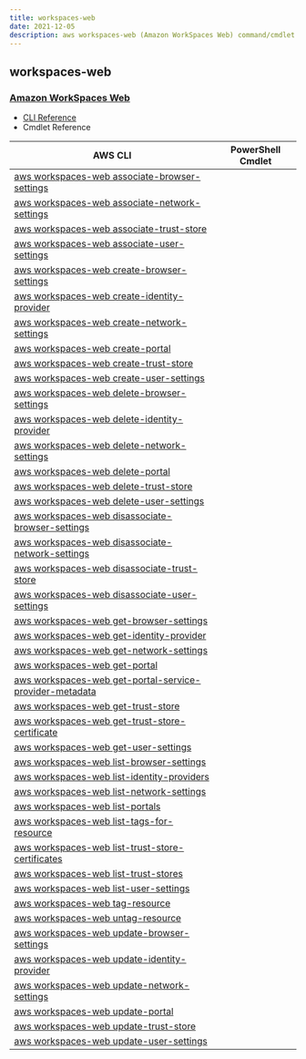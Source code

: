 ```yaml
---
title: workspaces-web
date: 2021-12-05
description: aws workspaces-web (Amazon WorkSpaces Web) command/cmdlet list.
---
```


## workspaces-web

### [Amazon WorkSpaces Web](https://aws.amazon.com/workspaces/)

* [CLI Reference](https://docs.aws.amazon.com/cli/latest/reference/workspaces-web/index.html)
* Cmdlet Reference

|AWS CLI|PowerShell Cmdlet|
|----|----|
|[aws workspaces-web associate-browser-settings](https://docs.aws.amazon.com/cli/latest/reference/workspaces-web/associate-browser-settings.html)||
|[aws workspaces-web associate-network-settings](https://docs.aws.amazon.com/cli/latest/reference/workspaces-web/associate-network-settings.html)||
|[aws workspaces-web associate-trust-store](https://docs.aws.amazon.com/cli/latest/reference/workspaces-web/associate-trust-store.html)||
|[aws workspaces-web associate-user-settings](https://docs.aws.amazon.com/cli/latest/reference/workspaces-web/associate-user-settings.html)||
|[aws workspaces-web create-browser-settings](https://docs.aws.amazon.com/cli/latest/reference/workspaces-web/create-browser-settings.html)||
|[aws workspaces-web create-identity-provider](https://docs.aws.amazon.com/cli/latest/reference/workspaces-web/create-identity-provider.html)||
|[aws workspaces-web create-network-settings](https://docs.aws.amazon.com/cli/latest/reference/workspaces-web/create-network-settings.html)||
|[aws workspaces-web create-portal](https://docs.aws.amazon.com/cli/latest/reference/workspaces-web/create-portal.html)||
|[aws workspaces-web create-trust-store](https://docs.aws.amazon.com/cli/latest/reference/workspaces-web/create-trust-store.html)||
|[aws workspaces-web create-user-settings](https://docs.aws.amazon.com/cli/latest/reference/workspaces-web/create-user-settings.html)||
|[aws workspaces-web delete-browser-settings](https://docs.aws.amazon.com/cli/latest/reference/workspaces-web/delete-browser-settings.html)||
|[aws workspaces-web delete-identity-provider](https://docs.aws.amazon.com/cli/latest/reference/workspaces-web/delete-identity-provider.html)||
|[aws workspaces-web delete-network-settings](https://docs.aws.amazon.com/cli/latest/reference/workspaces-web/delete-network-settings.html)||
|[aws workspaces-web delete-portal](https://docs.aws.amazon.com/cli/latest/reference/workspaces-web/delete-portal.html)||
|[aws workspaces-web delete-trust-store](https://docs.aws.amazon.com/cli/latest/reference/workspaces-web/delete-trust-store.html)||
|[aws workspaces-web delete-user-settings](https://docs.aws.amazon.com/cli/latest/reference/workspaces-web/delete-user-settings.html)||
|[aws workspaces-web disassociate-browser-settings](https://docs.aws.amazon.com/cli/latest/reference/workspaces-web/disassociate-browser-settings.html)||
|[aws workspaces-web disassociate-network-settings](https://docs.aws.amazon.com/cli/latest/reference/workspaces-web/disassociate-network-settings.html)||
|[aws workspaces-web disassociate-trust-store](https://docs.aws.amazon.com/cli/latest/reference/workspaces-web/disassociate-trust-store.html)||
|[aws workspaces-web disassociate-user-settings](https://docs.aws.amazon.com/cli/latest/reference/workspaces-web/disassociate-user-settings.html)||
|[aws workspaces-web get-browser-settings](https://docs.aws.amazon.com/cli/latest/reference/workspaces-web/get-browser-settings.html)||
|[aws workspaces-web get-identity-provider](https://docs.aws.amazon.com/cli/latest/reference/workspaces-web/get-identity-provider.html)||
|[aws workspaces-web get-network-settings](https://docs.aws.amazon.com/cli/latest/reference/workspaces-web/get-network-settings.html)||
|[aws workspaces-web get-portal](https://docs.aws.amazon.com/cli/latest/reference/workspaces-web/get-portal.html)||
|[aws workspaces-web get-portal-service-provider-metadata](https://docs.aws.amazon.com/cli/latest/reference/workspaces-web/get-portal-service-provider-metadata.html)||
|[aws workspaces-web get-trust-store](https://docs.aws.amazon.com/cli/latest/reference/workspaces-web/get-trust-store.html)||
|[aws workspaces-web get-trust-store-certificate](https://docs.aws.amazon.com/cli/latest/reference/workspaces-web/get-trust-store-certificate.html)||
|[aws workspaces-web get-user-settings](https://docs.aws.amazon.com/cli/latest/reference/workspaces-web/get-user-settings.html)||
|[aws workspaces-web list-browser-settings](https://docs.aws.amazon.com/cli/latest/reference/workspaces-web/list-browser-settings.html)||
|[aws workspaces-web list-identity-providers](https://docs.aws.amazon.com/cli/latest/reference/workspaces-web/list-identity-providers.html)||
|[aws workspaces-web list-network-settings](https://docs.aws.amazon.com/cli/latest/reference/workspaces-web/list-network-settings.html)||
|[aws workspaces-web list-portals](https://docs.aws.amazon.com/cli/latest/reference/workspaces-web/list-portals.html)||
|[aws workspaces-web list-tags-for-resource](https://docs.aws.amazon.com/cli/latest/reference/workspaces-web/list-tags-for-resource.html)||
|[aws workspaces-web list-trust-store-certificates](https://docs.aws.amazon.com/cli/latest/reference/workspaces-web/list-trust-store-certificates.html)||
|[aws workspaces-web list-trust-stores](https://docs.aws.amazon.com/cli/latest/reference/workspaces-web/list-trust-stores.html)||
|[aws workspaces-web list-user-settings](https://docs.aws.amazon.com/cli/latest/reference/workspaces-web/list-user-settings.html)||
|[aws workspaces-web tag-resource](https://docs.aws.amazon.com/cli/latest/reference/workspaces-web/tag-resource.html)||
|[aws workspaces-web untag-resource](https://docs.aws.amazon.com/cli/latest/reference/workspaces-web/untag-resource.html)||
|[aws workspaces-web update-browser-settings](https://docs.aws.amazon.com/cli/latest/reference/workspaces-web/update-browser-settings.html)||
|[aws workspaces-web update-identity-provider](https://docs.aws.amazon.com/cli/latest/reference/workspaces-web/update-identity-provider.html)||
|[aws workspaces-web update-network-settings](https://docs.aws.amazon.com/cli/latest/reference/workspaces-web/update-network-settings.html)||
|[aws workspaces-web update-portal](https://docs.aws.amazon.com/cli/latest/reference/workspaces-web/update-portal.html)||
|[aws workspaces-web update-trust-store](https://docs.aws.amazon.com/cli/latest/reference/workspaces-web/update-trust-store.html)||
|[aws workspaces-web update-user-settings](https://docs.aws.amazon.com/cli/latest/reference/workspaces-web/update-user-settings.html)||

